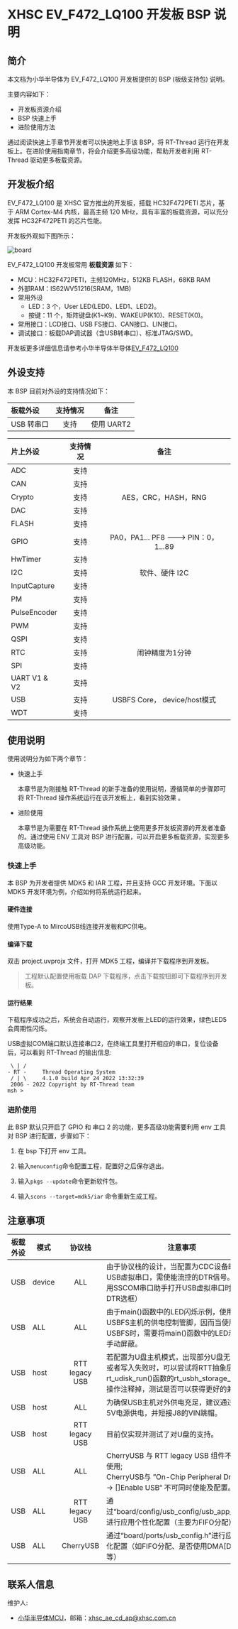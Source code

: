 # XHSC EV_F472_LQ100 开发板 BSP 说明

## 简介

本文档为小华半导体为 EV_F472_LQ100 开发板提供的 BSP (板级支持包) 说明。

主要内容如下：

- 开发板资源介绍
- BSP 快速上手
- 进阶使用方法

通过阅读快速上手章节开发者可以快速地上手该 BSP，将 RT-Thread 运行在开发板上。在进阶使用指南章节，将会介绍更多高级功能，帮助开发者利用 RT-Thread 驱动更多板载资源。

## 开发板介绍

EV_F472_LQ100 是 XHSC 官方推出的开发板，搭载 HC32F472PETI 芯片，基于 ARM Cortex-M4 内核，最高主频 120 MHz，具有丰富的板载资源，可以充分发挥 HC32F472PETI 的芯片性能。

开发板外观如下图所示：

 ![board](figures/board.png)

EV_F472_LQ100 开发板常用 **板载资源** 如下：

- MCU：HC32F472PETI，主频120MHz，512KB FLASH，68KB RAM
- 外部RAM：IS62WV51216(SRAM，1MB)
- 常用外设
  - LED：3 个，User LED(LED0、LED1、LED2)。
  - 按键：11 个，矩阵键盘(K1~K9)、WAKEUP(K10)、RESET(K0)。
- 常用接口：LCD接口、USB FS接口、CAN接口、LIN接口。
- 调试接口：板载DAP调试器（含USB转串口）、标准JTAG/SWD。

开发板更多详细信息请参考小华半导体半导体[EV_F472_LQ100](https://www.xhsc.com.cn)

## 外设支持

本 BSP 目前对外设的支持情况如下：

| **板载外设**  | **支持情况**  |               **备注**                |
| :------------ | :-----------: | :-----------------------------------: |
| USB 转串口    |     支持      |           使用 UART2                  |

| **片上外设**  | **支持情况**  |               **备注**                |
| :------------ | :-----------: | :-----------------------------------: |
| ADC           |     支持      |                                       |
| CAN           |     支持      |                                       |
| Crypto        |     支持      | AES，CRC，HASH，RNG                   |
| DAC           |     支持      |                                       |
| FLASH         |     支持      |                                       |
| GPIO          |     支持      | PA0，PA1... PF8 ---> PIN：0，1...89   |
| HwTimer       |     支持      |                                       |
| I2C           |     支持      | 软件、硬件 I2C                        |
| InputCapture  |     支持      |                                       |
| PM            |     支持      |                                       |
| PulseEncoder  |     支持      |                                       |
| PWM           |     支持      |                                       |
| QSPI          |     支持      |                                       |
| RTC           |     支持      | 闹钟精度为1分钟                       |
| SPI           |     支持      |                                       |
| UART V1 & V2  |     支持      |                                       |
| USB           |     支持      | USBFS Core， device/host模式          |
| WDT           |     支持      |                                       |

## 使用说明

使用说明分为如下两个章节：

- 快速上手

    本章节是为刚接触 RT-Thread 的新手准备的使用说明，遵循简单的步骤即可将 RT-Thread 操作系统运行在该开发板上，看到实验效果 。

- 进阶使用

    本章节是为需要在 RT-Thread 操作系统上使用更多开发板资源的开发者准备的。通过使用 ENV 工具对 BSP 进行配置，可以开启更多板载资源，实现更多高级功能。


### 快速上手

本 BSP 为开发者提供 MDK5 和 IAR 工程，并且支持 GCC 开发环境。下面以 MDK5 开发环境为例，介绍如何将系统运行起来。

#### 硬件连接

使用Type-A to MircoUSB线连接开发板和PC供电。

#### 编译下载

双击 project.uvprojx 文件，打开 MDK5 工程，编译并下载程序到开发板。

> 工程默认配置使用板载 DAP 下载程序，点击下载按钮即可下载程序到开发板。

#### 运行结果

下载程序成功之后，系统会自动运行，观察开发板上LED的运行效果，绿色LED5会周期性闪烁。

USB虚拟COM端口默认连接串口2，在终端工具里打开相应的串口，复位设备后，可以看到 RT-Thread 的输出信息:

```
 \ | /
- RT -     Thread Operating System
 / | \     4.1.0 build Apr 24 2022 13:32:39
 2006 - 2022 Copyright by RT-Thread team
msh >
```

### 进阶使用

此 BSP 默认只开启了 GPIO 和 串口 2 的功能，更多高级功能需要利用 env 工具对 BSP 进行配置，步骤如下：

1. 在 bsp 下打开 env 工具。

2. 输入`menuconfig`命令配置工程，配置好之后保存退出。

3. 输入`pkgs --update`命令更新软件包。

4. 输入`scons --target=mdk5/iar` 命令重新生成工程。

## 注意事项

| 板载外设 | 模式   |     协议栈     | 注意事项                                                     |
| -------- | ------ | :------------: | ------------------------------------------------------------ |
| USB      | device |      ALL       | 由于协议栈的设计，当配置为CDC设备时，打开USB虚拟串口，需使能流控的DTR信号。（如使用SSCOM串口助手打开USB虚拟串口时，勾选DTR选框） |
| USB      | ALL    |      ALL       | 由于main()函数中的LED闪烁示例，使用的是USBFS主机的供电控制管脚，因而当使用USBFS时，需要将main()函数中的LED示例代码手动屏蔽。 |
| USB      | host   | RTT legacy USB | 若配置为U盘主机模式，出现部分U盘无法识别或者写入失败时，可以尝试将RTT抽象层中rt_udisk_run()函数的rt_usbh_storage_reset()操作注释掉，测试是否可以获得更好的兼容性。 |
| USB      | host   |      ALL       | 为确保USB主机对外供电充足，建议通过J7外接5V电源供电，并短接J8的VIN跳帽。 |
| USB      | host   | RTT legacy USB | 目前仅实现并测试了对U盘的支持。                              |
| USB      | ALL    |      ALL       | CherryUSB 与 RTT legacy USB 组件不可同时使用;<br />CherryUSB与 ”On-Chip Peripheral Driver---> []Enable USB“ 不可同时使能及配置。 |
| USB      | ALL    | RTT legacy USB | 通过“board/config/usb_config/usb_app_conf.h” 进行应用个性化配置（主要为FIFO分配） |
| USB      | ALL    |   CherryUSB    | 通过“board/ports/usb_config.h”进行应用个性化配置（如FIFO分配、是否使用DMA[Device]等） |

## 联系人信息

维护人:

- [小华半导体MCU](https://www.xhsc.com.cn)，邮箱：<xhsc_ae_cd_ap@xhsc.com.cn>